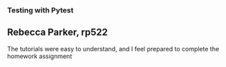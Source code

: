 ### Testing with Pytest

## Rebecca Parker, rp522

The tutorials were easy to understand, and I feel prepared to complete the homework assignment
